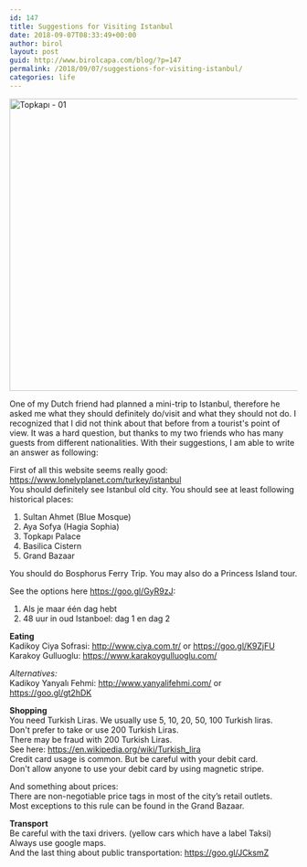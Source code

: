 ```yaml
---
id: 147
title: Suggestions for Visiting Istanbul
date: 2018-09-07T08:33:49+00:00
author: birol
layout: post
guid: http://www.birolcapa.com/blog/?p=147
permalink: /2018/09/07/suggestions-for-visiting-istanbul/
categories: life
---
```


<a title="Carlos Delgado / CC BY-SA (https://creativecommons.org/licenses/by-sa/3.0)" href="https://commons.wikimedia.org/wiki/File:Topkap%C4%B1_-_01.jpg"><img width="512" alt="Topkapı - 01" src="https://upload.wikimedia.org/wikipedia/commons/thumb/0/06/Topkap%C4%B1_-_01.jpg/512px-Topkap%C4%B1_-_01.jpg"></a>

One of my Dutch friend had planned a mini-trip to Istanbul, therefore he asked me what they should definitely do/visit and what they should not do.
I recognized that I did not think about that before from a tourist's point of view. It was a hard question, but thanks to my two friends who has many guests from different nationalities. With their suggestions, I am able to write an answer as following:

First of all this website seems really good: <https://www.lonelyplanet.com/turkey/istanbul>  
You should definitely see Istanbul old city.
You should see at least following historical places:
1. Sultan Ahmet (Blue Mosque)
2. Aya Sofya (Hagia Sophia)
3. Topkapı Palace
4. Basilica Cistern
5. Grand Bazaar

You should do Bosphorus Ferry Trip.
You may also do a Princess Island tour.

See the options here <https://goo.gl/GyR9zJ>:
1. Als je maar één dag hebt
2. 48 uur in oud Istanboel: dag 1 en dag 2

**Eating**   
Kadikoy Ciya Sofrasi: <http://www.ciya.com.tr/> or <https://goo.gl/K9ZjFU>  
Karakoy Gulluoglu: <https://www.karakoygulluoglu.com/>

*Alternatives:*  
Kadikoy Yanyalı Fehmi: <http://www.yanyalifehmi.com/> or <https://goo.gl/gt2hDK>  

**Shopping**  
You need Turkish Liras. We usually use 5, 10, 20, 50, 100 Turkish liras.  
Don't prefer to take or use 200 Turkish Liras.  
There may be fraud with 200 Turkish Liras.  
See here: <https://en.wikipedia.org/wiki/Turkish_lira>  
Credit card usage is common. But be careful with your debit card.  
Don't allow anyone to use your debit card by using magnetic stripe.  

And something about prices:  
There are non-negotiable price tags in most of the city’s retail outlets.  
Most exceptions to this rule can be found in the Grand Bazaar.

**Transport**  
Be careful with the taxi drivers. (yellow cars which have a label Taksi)  
Always use google maps.  
And the last thing about public transportation: <https://goo.gl/JCksmZ>